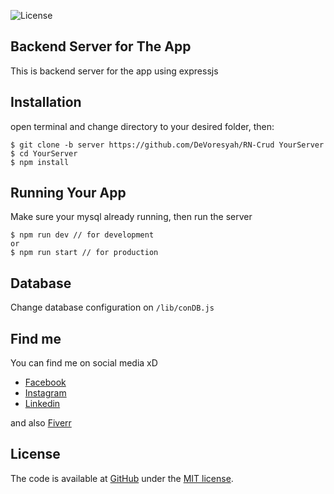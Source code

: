 ![License][license-image]

## Backend Server for The App
This is backend server for the app using expressjs

## Installation
open terminal and change directory to your desired folder, then:
```
$ git clone -b server https://github.com/DeVoresyah/RN-Crud YourServer
$ cd YourServer
$ npm install
```

## Running Your App
Make sure your mysql already running, then run the server
```
$ npm run dev // for development
or
$ npm run start // for production
```

## Database
Change database configuration on `/lib/conDB.js`

## Find me
You can find me on social media xD
- [Facebook][facebook]
- [Instagram][instagram]
- [Linkedin][linkedin]

and also [Fiverr][fiverr]

## License
The code is available at [GitHub][home] under the [MIT license][license].

[home]: https://github.com/DeVoresyah/RN-Crud
[license-image]: https://img.shields.io/badge/license-MIT-blue.svg
[license]: http://revolunet.mit-license.org
[facebook]: https://facebook.com/DeVoresyah
[instagram]: https://instagram.com/devoresyah
[linkedin]: https://linkedin.com/in/devoresyah
[fiverr]: https://www.fiverr.com/devoresyah